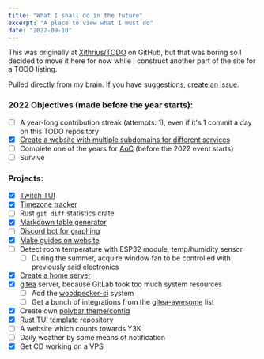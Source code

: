 ```yaml
---
title: "What I shall do in the future"
excerpt: "A place to view what I must do"
date: "2022-09-10"
---
```



This was originally at [Xithrius/TODO](https://github.com/Xithrius/TODO) on GitHub, but that was boring so I decided to move it here for now while I construct another part of the site for a TODO listing.

Pulled directly from my brain. If you have suggestions, [create an issue](https://github.com/Xithrius/TODO/issues/new).

### 2022 Objectives (made before the year starts):
- [ ] A year-long contribution streak (attempts: 1), even if it's 1 commit a day on this TODO repository
- [x] [Create a website with multiple subdomains for different services](https://github.com/Xithrius/xithrius.cloud)
- [ ] Complete one of the years for [AoC](https://adventofcode.com/) (before the 2022 event starts)
- [ ] Survive

### Projects:
- [x] [Twitch TUI](https://github.com/Xithrius/twitch-tui)
- [x] [Timezone tracker](https://github.com/Xithrius/timezone-tracker)
- [ ] Rust `git diff` statistics crate
- [x] [Markdown table generator](https://github.com/Xithrius/markdown-table-rs)
- [ ] [Discord bot for graphing](https://github.com/Xithrius/Xythrion)
- [x] [Make guides on website](https://github.com/Xithrius/xithrius.cloud/tree/main/site_blog)
- [ ] Detect room temperature with ESP32 module, temp/humidity sensor
  - [ ] During the summer, acquire window fan to be controlled with previously said electronics
- [x] [Create a home server](https://github.com/Xithrius/titan.xithrius.cloud)
- [x] [gitea](https://docs.gitea.io/en-us) server, because GitLab took too much system resources
  - [ ] Add the [woodpecker-ci](https://github.com/woodpecker-ci/woodpecker) system
  - [ ] Get a bunch of integrations from the [gitea-awesome](https://gitea.com/gitea/awesome-gitea) list
- [x] Create own [polybar theme/config](https://github.com/Xithrius/dotfiles/tree/main/.config/polybar)
- [x] [Rust TUI template repository](https://github.com/Xithrius/rust-tui-project-template)
- [ ] A website which counts towards Y3K
- [ ] Daily weather by some means of notification
- [x] Get CD working on a VPS
